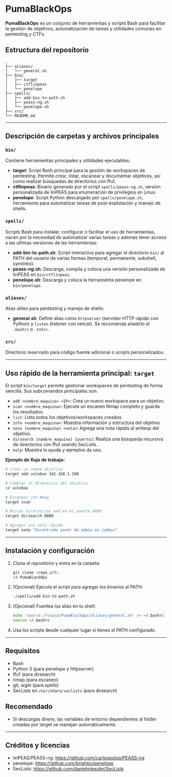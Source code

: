 # PumaBlackOps

**PumaBlackOps** es un conjunto de herramientas y scripts Bash para facilitar la gestión de objetivos, automatización de tareas y utilidades comunes en pentesting y CTFs.

## Estructura del repositorio

```
.
├── aliases/
│   └── general.sh
├── bin/
│   ├── target
│   ├── ctflinpeas
│   └── penelope
├── spells/
│   ├── add-bin-to-path.sh
│   ├── peass-ng.sh
│   └── penelope.sh
├── src/
└── README.md
```

---

## Descripción de carpetas y archivos principales

### `bin/`
Contiene herramientas principales y utilidades ejecutables:

- **target**: Script Bash principal para la gestión de workspaces de pentesting. Permite crear, listar, escanear y documentar objetivos, así como realizar búsquedas de directorios con ffuf.
- **ctflinpeas**: Binario generado por el script `spells/peass-ng.sh`, versión personalizada de linPEAS para enumeración de privilegios en Linux.
- **penelope**: Script Python descargado por `spells/penelope.sh`, herramienta para automatizar tareas de post-explotación y manejo de shells.

### `spells/`
Scripts Bash para instalar, configurar o facilitar el uso de herramientas, nacen por la necesidad de automatizar varias tareas y además tener acceso a las ultimas versiones de las herramientas:

- **add-bin-to-path.sh**: Script interactivo para agregar el directorio `bin/` al PATH del usuario de varias formas (temporal, permanente, subshell, symlinks).
- **peass-ng.sh**: Descarga, compila y coloca una versión personalizada de linPEAS en `bin/ctflinpeas`.
- **penelope.sh**: Descarga y coloca la herramienta penelope en `bin/penelope`.

### `aliases/`
Alias útiles para pentesting y manejo de shells:

- **general.sh**: Define alias como `httpserver` (servidor HTTP rápido con Python) y `listen` (listener con netcat). Se recomienda añadirlo al `.bashrc` o `.zshrc`.

### `src/`
Directorio reservado para código fuente adicional o scripts personalizados.

---

## Uso rápido de la herramienta principal: `target`

El script `bin/target` permite gestionar workspaces de pentesting de forma sencilla. Sus subcomandos principales son:

- `add <nombre_maquina> <IP>`: Crea un nuevo workspace para un objetivo.
- `scan <nombre_maquina>`: Ejecuta un escaneo Nmap completo y guarda los resultados.
- `list`: Lista todos los objetivos/workspaces creados.
- `info <nombre_maquina>`: Muestra información y estructura del objetivo.
- `note [nombre_maquina] <nota>`: Agrega una nota rápida al writeup del objetivo.
- `dirsearch [nombre_maquina] [puerto]`: Realiza una búsqueda recursiva de directorios con ffuf usando SecLists.
- `help`: Muestra la ayuda y ejemplos de uso.

**Ejemplo de flujo de trabajo:**
```bash
# Crear un nuevo objetivo
target add vulnbox 192.168.1.100

# Cambiar al directorio del objetivo
cd vulnbox

# Escanear con Nmap
target scan

# Buscar directorios web en el puerto 8080
target dirsearch 8080

# Agregar una nota rápida
target note "Encontrado panel de admin en /admin"
```

---

## Instalación y configuración

1. Clona el repositorio y entra en la carpeta:
   ```bash
   git clone <repo_url>
   cd PumaBlackOps
   ```

2. (Opcional) Ejecuta el script para agregar los binarios al PATH:
   ```bash
   ./spells/add-bin-to-path.sh
   ```

3. (Opcional) Fuentea los alias en tu shell:
   ```bash
   echo 'source /ruta/a/PumaBlackOps/aliases/general.sh' >> ~/.bashrc
   source ~/.bashrc
   ```

4. Usa los scripts desde cualquier lugar si tienes el PATH configurado.

---

## Requisitos

- Bash
- Python 3 (para penelope y httpserver)
- ffuf (para dirsearch)
- nmap (para escaneo)
- git, wget (para spells)
- SecLists en `/usr/share/seclists` (para dirsearch)

## Recomendado

- Si descargas direnv, las variables de entorno dependientes al folder creadas por target se manejan automáticamente.

---

## Créditos y licencias

- linPEAS/PEASS-ng: https://github.com/carlospolop/PEASS-ng
- penelope: https://github.com/brightio/penelope
- SecLists: https://github.com/danielmiessler/SecLists
